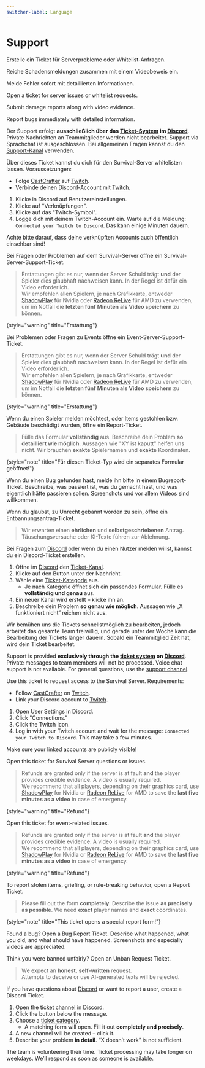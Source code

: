 ```yaml
---
switcher-label: Language
---
```


# Support

<tldr switcher-key="Deutsch">
<if switcher-key="Deutsch">   
    <p>Erstelle ein Ticket für Serverprobleme oder Whitelist-Anfragen.</p>
    <p>Reiche Schadensmeldungen zusammen mit einem Videobeweis ein.</p>
    <p>Melde Fehler sofort mit detaillierten Informationen.</p>
</if>
<if switcher-key="English">
    <p>Open a ticket for server issues or whitelist requests.</p>
    <p>Submit damage reports along with video evidence.</p>
    <p>Report bugs immediately with detailed information.</p>
</if>
</tldr>

<if switcher-key="Deutsch">

Der Support erfolgt **ausschließlich über das [Ticket-System](%tickets_channel%)
im [Discord](%dc_link%)**.
Private Nachrichten an Teammitglieder werden nicht bearbeitet.
Support via Sprachchat ist ausgeschlossen.
Bei allgemeinen Fragen kannst du den [Support-Kanal](%general_support_channel%) verwenden.

<chapter title="Die verschiedenen Ticket-Typen:" id="ticket-types">

<tabs>
<tab title="Whitelistanfrage" id="whitelist-ticket">

Über dieses Ticket kannst du dich für den Survival-Server whitelisten lassen. Voraussetzungen:

- Folge [CastCrafter](%twitch_cast%) auf [Twitch](%twitch%).
- Verbinde deinen Discord-Account mit [Twitch](%twitch%).

<deflist default-state="collapsed" collapsible="true">
<def title="Wie verbinde ich meinen Twitch Account mit Discord?" id="link-twitch">

1. Klicke in Discord auf Benutzereinstellungen.
2. Klicke auf "Verknüpfungen".
3. Klicke auf das "Twitch-Symbol".
4. Logge dich mit deinem Twitch-Account ein. Warte auf die Meldung:
   `Connected your Twitch to Discord`. Das kann einige Minuten dauern.

<note>
Achte bitte darauf, dass deine verknüpften Accounts auch öffentlich einsehbar sind!
</note>
</def>
</deflist>

</tab>
<tab title="Survival Support" id="survival-server-ticket">

Bei Fragen oder Problemen auf dem Survival-Server öffne ein Survival-Server-Support-Ticket.

> Erstattungen gibt es nur, wenn der Server Schuld trägt **und** der Spieler dies glaubhaft
> nachweisen kann.
> In der Regel ist dafür ein Video erforderlich.\
> Wir empfehlen allen Spielern, je nach Grafikkarte, entweder
> [ShadowPlay](https://www.nvidia.com/de-de/geforce/geforce-experience/shadowplay/) für Nvidia
> oder [Radeon ReLive](https://www.amd.com/de/technologies/radeon-software-relive) für AMD zu
> verwenden,
> um im Notfall die **letzten fünf Minuten als Video speichern** zu können.
>
{style="warning" title="Erstattung"}

</tab>
<tab title="Event Support" id="event-server-ticket">

Bei Problemen oder Fragen zu Events öffne ein Event-Server-Support-Ticket.

> Erstattungen gibt es nur, wenn der Server Schuld trägt **und** der Spieler dies glaubhaft
> nachweisen kann.
> In der Regel ist dafür ein Video erforderlich.\
> Wir empfehlen allen Spielern, je nach Grafikkarte, entweder
> [ShadowPlay](https://www.nvidia.com/de-de/geforce/geforce-experience/shadowplay/) für Nvidia
> oder [Radeon ReLive](https://www.amd.com/de/technologies/radeon-software-relive) für AMD zu
> verwenden,
> um im Notfall die **letzten fünf Minuten als Video speichern** zu können.
>
{style="warning" title="Erstattung"}

</tab>
<tab title="Report" id="report-ticket">

Wenn du einen Spieler melden möchtest, oder Items gestohlen bzw. Gebäude beschädigt wurden, öffne
ein Report-Ticket.

> Fülle das Formular **vollständig** aus.
> Beschreibe dein Problem **so detailliert wie möglich**.
> Aussagen wie "XY ist kaputt" helfen uns nicht.
> Wir brauchen **exakte** Spielernamen und **exakte** Koordinaten.
>
{style="note" title="Für diesen Ticket-Typ wird ein separates Formular geöffnet!"}

</tab>
<tab title="Bugreport" id="bugreport-ticket">

Wenn du einen Bug gefunden hast, melde ihn bitte in einem Bugreport-Ticket.
Beschreibe, was passiert ist, was du gemacht hast, und was eigentlich hätte passieren sollen.
Screenshots und vor allem Videos sind willkommen.

</tab>
<tab title="Entbannungsantrag" id="unban-ticket">

Wenn du glaubst, zu Unrecht gebannt worden zu sein, öffne ein Entbannungsantrag-Ticket.

> Wir erwarten einen **ehrlichen** und **selbstgeschriebenen** Antrag.\
> Täuschungsversuche oder KI-Texte führen zur Ablehnung.

</tab>
<tab title="Discord Support" id="discord-ticket">

Bei Fragen zum <a href="%dc_link%">Discord</a> oder wenn du einen Nutzer melden willst, kannst du
ein Discord-Ticket erstellen.

</tab>
</tabs>
</chapter>

<chapter title="Wie öffne ich ein Support-Ticket?" id="how-to-open-support-ticket">

1. Öffne im [Discord](%dc_link%) den [Ticket-Kanal](%tickets_channel%).
2. Klicke auf den Button unter der Nachricht.
3. Wähle eine [Ticket-Kategorie](#ticket-types) aus.
    - Je nach Kategorie öffnet sich ein passendes Formular. Fülle es **vollständig und genau** aus.
4. Ein neuer Kanal wird erstellt – klicke ihn an.
5. Beschreibe dein Problem **so genau wie möglich**.
   Aussagen wie „X funktioniert nicht“ reichen nicht aus.

<note title="Bitte habe einen Moment Geduld!">

Wir bemühen uns die Tickets schnellstmöglich zu bearbeiten,
jedoch arbeitet das gesamte Team freiwillig,
und gerade unter der Woche kann die Bearbeitung der
Tickets länger dauern.
Sobald ein Teammitglied Zeit hat, wird dein Ticket bearbeitet.

</note>

</chapter>

</if>

<if switcher-key="English">

Support is provided **exclusively through the [ticket system](%tickets_channel%)
on [Discord](%dc_link%)**.
Private messages to team members will not be processed.
Voice chat support is not available.
For general questions, use the [support channel](%general_support_channel%).

<chapter title="The different types of tickets:" id="ticket-types-english">

<tabs>
<tab title="Whitelist Request" id="whitelist-ticket-english">

Use this ticket to request access to the Survival Server. Requirements:

- Follow [CastCrafter](%twitch_cast%) on [Twitch](%twitch%).
- Link your Discord account to [Twitch](%twitch%).

<deflist default-state="collapsed" collapsible="true">
<def title="How do I link my Twitch account with Discord?" id="link-twitch-english">

1. Open User Settings in Discord.
2. Click "Connections."
3. Click the Twitch icon.
4. Log in with your Twitch account and wait for the message: `Connected your Twitch to Discord`.
   This may take a few minutes.

<note>
Make sure your linked accounts are publicly visible!
</note>
</def>
</deflist>

</tab>
<tab title="Survival Support" id="survival-server-ticket-english">

Open this ticket for Survival Server questions or issues.

> Refunds are granted only if the server is at fault **and** the player provides credible
> evidence.
> A video is usually required.\
> We recommend that all players, depending on their graphics card, use
> [ShadowPlay](https://www.nvidia.com/en-us/geforce/geforce-experience/shadowplay/) for Nvidia
> or [Radeon ReLive](https://www.amd.com/en/technologies/radeon-software-relive) for AMD
> to save the **last five minutes as a video** in case of emergency.
>
{style="warning" title="Refund"}

</tab>
<tab title="Event Support" id="event-server-ticket-english">

Open this ticket for event-related issues.

> Refunds are granted only if the server is at fault **and** the player provides credible
> evidence.
> A video is usually required.\
> We recommend that all players, depending on their graphics card, use
> [ShadowPlay](https://www.nvidia.com/en-us/geforce/geforce-experience/shadowplay/) for Nvidia
> or [Radeon ReLive](https://www.amd.com/en/technologies/radeon-software-relive) for AMD
> to save the **last five minutes as a video** in case of emergency.
>
{style="warning" title="Refund"}

</tab>
<tab title="Report" id="report-ticket-english">

To report stolen items, griefing, or rule-breaking behavior, open a Report Ticket.

> Please fill out the form **completely**.
> Describe the issue **as precisely as possible**.
> We need **exact** player names and **exact** coordinates.
>
{style="note" title="This ticket opens a special report form!"}

</tab>
<tab title="Bug Report" id="bugreport-ticket-english">

Found a bug? Open a Bug Report Ticket.
Describe what happened, what you did, and what should have happened.
Screenshots and especially videos are appreciated.

</tab>
<tab title="Unban Request" id="unban-ticket-english">

Think you were banned unfairly? Open an Unban Request Ticket.

> We expect an **honest**, **self-written** request.\
> Attempts to deceive or use AI-generated texts will be rejected.

</tab>
<tab title="Discord Support" id="discord-ticket-english">

If you have questions about <a href="%dc_link%">Discord</a> or want to report a user, create a
Discord Ticket.

</tab>
</tabs>
</chapter>

<chapter title="How do I open a support ticket?" id="how-to-open-support-ticket-english">

1. Open the [ticket channel](%tickets_channel%) in [Discord](%dc_link%).
2. Click the button below the message.
3. Choose a [ticket category](#ticket-types-english).
    - A matching form will open. Fill it out **completely and precisely**.
4. A new channel will be created – click it.
5. Describe your problem **in detail**.
   “X doesn’t work” is not sufficient.

<note title="Please be patient!">
The team is volunteering their time. Ticket processing may take longer on weekdays.
We’ll respond as soon as someone is available.
</note>

</chapter>

</if>
